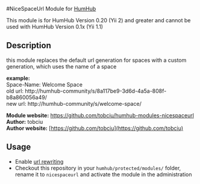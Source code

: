 #NiceSpaceUrl Module for [HumHub](https://github.com/humhub/humhub)

This module is for HumHub Version 0.20 (Yii 2) and greater and cannot be used with HumHub Version 0.1x (Yii 1.1)

## Description

this module replaces the default url generation for spaces with a custom generation, which uses the name of a space    

__example:__    
Space-Name: Welcome Space    
old url: http://humhub-community/s/8a117be9-3d6d-4a5a-808f-b8a860056a49/    
new url: http://humhub-community/s/welcome-space/    

__Module website:__ <https://github.com/tobciu/humhub-modules-nicespaceurl>    
__Author:__ tobciu    
__Author website:__ [https://github.com/tobciu](https://github.com/tobciu)    

## Usage
- Enable [url rewriting](https://www.humhub.org/docs/guide-admin-installation.html#enable-url-rewriting-optional)
- Checkout this repository in your `humhub/protected/modules/` folder, rename it to `nicespaceurl` and activate the module in the administration

